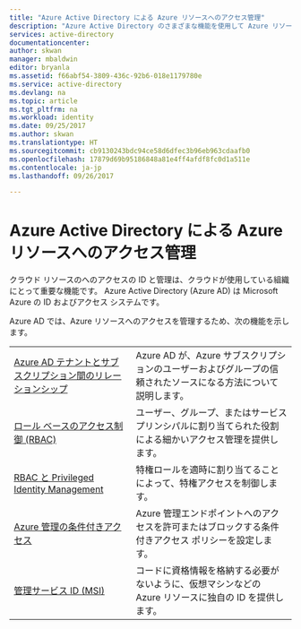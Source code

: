 ```yaml
---
title: "Azure Active Directory による Azure リソースへのアクセス管理"
description: "Azure Active Directory のさまざまな機能を使用して Azure リソースへのアクセスを管理する方法について説明します。"
services: active-directory
documentationcenter: 
author: skwan
manager: mbaldwin
editor: bryanla
ms.assetid: f66abf54-3809-436c-92b6-018e1179780e
ms.service: active-directory
ms.devlang: na
ms.topic: article
ms.tgt_pltfrm: na
ms.workload: identity
ms.date: 09/25/2017
ms.author: skwan
ms.translationtype: HT
ms.sourcegitcommit: cb9130243bdc94ce58d6dfec3b96eb963cdaafb0
ms.openlocfilehash: 17879d69b95186848a81e4ff4afdf8fc0d1a511e
ms.contentlocale: ja-jp
ms.lasthandoff: 09/26/2017

---
```


# <a name="manage-access-to-azure-resources-with-azure-active-directory"></a>Azure Active Directory による Azure リソースへのアクセス管理

クラウド リソースのへのアクセスの ID と管理は、クラウドが使用している組織にとって重要な機能です。  Azure Active Directory (Azure AD) は Microsoft Azure の ID およびアクセス システムです。  

Azure AD では、Azure リソースへのアクセスを管理するため、次の機能を示します。

|||
|---|---|
| [Azure AD テナントとサブスクリプション間のリレーションシップ](active-directory-understanding-resource-access.md) | Azure AD が、Azure サブスクリプションのユーザーおよびグループの信頼されたソースになる方法について説明します。 |
| [ロール ベースのアクセス制御 (RBAC)](role-based-access-control-what-is.md) | ユーザー、グループ、またはサービス プリンシパルに割り当てられた役割による細かいアクセス管理を提供します。 |
| [RBAC と Privileged Identity Management](pim-azure-resource.md) | 特権ロールを適時に割り当てることによって、特権アクセスを制御します。 |
| [Azure 管理の条件付きアクセス](conditional-access-azure-management.md) | Azure 管理エンドポイントへのアクセスを許可またはブロックする条件付きアクセス ポリシーを設定します。 |
| [管理サービス ID (MSI)](msi-overview.md) | コードに資格情報を格納する必要がないように、仮想マシンなどの Azure リソースに独自の ID を提供します。 |

 
